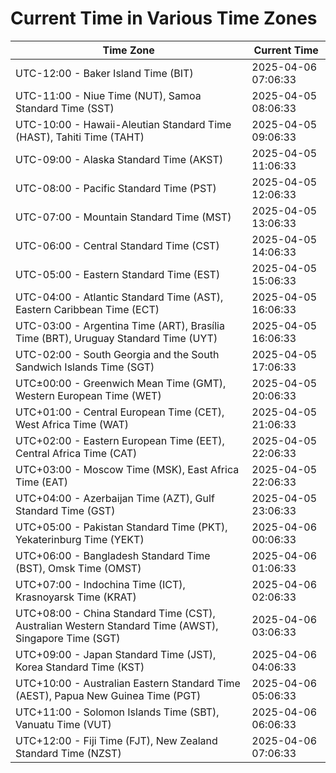 # Current Time in Various Time Zones

| Time Zone | Current Time |
|-----------|--------------|
| UTC-12:00 - Baker Island Time (BIT) | 2025-04-06 07:06:33 |
| UTC-11:00 - Niue Time (NUT), Samoa Standard Time (SST) | 2025-04-05 08:06:33 |
| UTC-10:00 - Hawaii-Aleutian Standard Time (HAST), Tahiti Time (TAHT) | 2025-04-05 09:06:33 |
| UTC-09:00 - Alaska Standard Time (AKST) | 2025-04-05 11:06:33 |
| UTC-08:00 - Pacific Standard Time (PST) | 2025-04-05 12:06:33 |
| UTC-07:00 - Mountain Standard Time (MST) | 2025-04-05 13:06:33 |
| UTC-06:00 - Central Standard Time (CST) | 2025-04-05 14:06:33 |
| UTC-05:00 - Eastern Standard Time (EST) | 2025-04-05 15:06:33 |
| UTC-04:00 - Atlantic Standard Time (AST), Eastern Caribbean Time (ECT) | 2025-04-05 16:06:33 |
| UTC-03:00 - Argentina Time (ART), Brasília Time (BRT), Uruguay Standard Time (UYT) | 2025-04-05 16:06:33 |
| UTC-02:00 - South Georgia and the South Sandwich Islands Time (SGT) | 2025-04-05 17:06:33 |
| UTC±00:00 - Greenwich Mean Time (GMT), Western European Time (WET) | 2025-04-05 20:06:33 |
| UTC+01:00 - Central European Time (CET), West Africa Time (WAT) | 2025-04-05 21:06:33 |
| UTC+02:00 - Eastern European Time (EET), Central Africa Time (CAT) | 2025-04-05 22:06:33 |
| UTC+03:00 - Moscow Time (MSK), East Africa Time (EAT) | 2025-04-05 22:06:33 |
| UTC+04:00 - Azerbaijan Time (AZT), Gulf Standard Time (GST) | 2025-04-05 23:06:33 |
| UTC+05:00 - Pakistan Standard Time (PKT), Yekaterinburg Time (YEKT) | 2025-04-06 00:06:33 |
| UTC+06:00 - Bangladesh Standard Time (BST), Omsk Time (OMST) | 2025-04-06 01:06:33 |
| UTC+07:00 - Indochina Time (ICT), Krasnoyarsk Time (KRAT) | 2025-04-06 02:06:33 |
| UTC+08:00 - China Standard Time (CST), Australian Western Standard Time (AWST), Singapore Time (SGT) | 2025-04-06 03:06:33 |
| UTC+09:00 - Japan Standard Time (JST), Korea Standard Time (KST) | 2025-04-06 04:06:33 |
| UTC+10:00 - Australian Eastern Standard Time (AEST), Papua New Guinea Time (PGT) | 2025-04-06 05:06:33 |
| UTC+11:00 - Solomon Islands Time (SBT), Vanuatu Time (VUT) | 2025-04-06 06:06:33 |
| UTC+12:00 - Fiji Time (FJT), New Zealand Standard Time (NZST) | 2025-04-06 07:06:33 |
